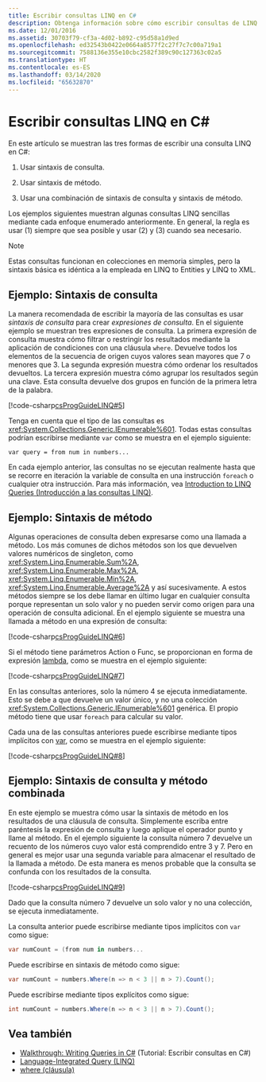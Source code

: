 ```yaml
---
title: Escribir consultas LINQ en C#
description: Obtenga información sobre cómo escribir consultas de LINQ en C#.
ms.date: 12/01/2016
ms.assetid: 30703f79-cf3a-4d02-b892-c95d58a1d9ed
ms.openlocfilehash: ed32543b0422e0664a8577f2c27f7c7c00a719a1
ms.sourcegitcommit: 7588136e355e10cbc2582f389c90c127363c02a5
ms.translationtype: HT
ms.contentlocale: es-ES
ms.lasthandoff: 03/14/2020
ms.locfileid: "65632870"
---
```

# <a name="write-linq-queries-in-c"></a>Escribir consultas LINQ en C\#

En este artículo se muestran las tres formas de escribir una consulta LINQ en C#:

1. Usar sintaxis de consulta.

2. Usar sintaxis de método.

3. Usar una combinación de sintaxis de consulta y sintaxis de método.

Los ejemplos siguientes muestran algunas consultas LINQ sencillas mediante cada enfoque enumerado anteriormente. En general, la regla es usar (1) siempre que sea posible y usar (2) y (3) cuando sea necesario.

> [!NOTE]
> Estas consultas funcionan en colecciones en memoria simples, pero la sintaxis básica es idéntica a la empleada en LINQ to Entities y LINQ to XML.

## <a name="example---query-syntax"></a>Ejemplo: Sintaxis de consulta

La manera recomendada de escribir la mayoría de las consultas es usar *sintaxis de consulta* para crear *expresiones de consulta*. En el siguiente ejemplo se muestran tres expresiones de consulta. La primera expresión de consulta muestra cómo filtrar o restringir los resultados mediante la aplicación de condiciones con una cláusula `where`. Devuelve todos los elementos de la secuencia de origen cuyos valores sean mayores que 7 o menores que 3. La segunda expresión muestra cómo ordenar los resultados devueltos. La tercera expresión muestra cómo agrupar los resultados según una clave. Esta consulta devuelve dos grupos en función de la primera letra de la palabra.

[!code-csharp[csProgGuideLINQ#5](~/samples/snippets/csharp/concepts/linq/how-to-write-linq-queries_1.cs)]

Tenga en cuenta que el tipo de las consultas es <xref:System.Collections.Generic.IEnumerable%601>. Todas estas consultas podrían escribirse mediante `var` como se muestra en el ejemplo siguiente:

`var query = from num in numbers...`

En cada ejemplo anterior, las consultas no se ejecutan realmente hasta que se recorre en iteración la variable de consulta en una instrucción `foreach` o cualquier otra instrucción. Para más información, vea [Introduction to LINQ Queries (Introducción a las consultas LINQ)](../programming-guide/concepts/linq/introduction-to-linq-queries.md).

## <a name="example---method-syntax"></a>Ejemplo: Sintaxis de método

Algunas operaciones de consulta deben expresarse como una llamada a método. Los más comunes de dichos métodos son los que devuelven valores numéricos de singleton, como <xref:System.Linq.Enumerable.Sum%2A>, <xref:System.Linq.Enumerable.Max%2A>, <xref:System.Linq.Enumerable.Min%2A>, <xref:System.Linq.Enumerable.Average%2A> y así sucesivamente. A estos métodos siempre se los debe llamar en último lugar en cualquier consulta porque representan un solo valor y no pueden servir como origen para una operación de consulta adicional. En el ejemplo siguiente se muestra una llamada a método en una expresión de consulta:

[!code-csharp[csProgGuideLINQ#6](~/samples/snippets/csharp/concepts/linq/how-to-write-linq-queries_2.cs)]

Si el método tiene parámetros Action o Func, se proporcionan en forma de expresión [lambda](../programming-guide/statements-expressions-operators/lambda-expressions.md), como se muestra en el ejemplo siguiente:

[!code-csharp[csProgGuideLINQ#7](~/samples/snippets/csharp/concepts/linq/how-to-write-linq-queries_3.cs)]

En las consultas anteriores, solo la número 4 se ejecuta inmediatamente. Esto se debe a que devuelve un valor único, y no una colección <xref:System.Collections.Generic.IEnumerable%601> genérica. El propio método tiene que usar `foreach` para calcular su valor.

Cada una de las consultas anteriores puede escribirse mediante tipos implícitos con [var](../language-reference/keywords/var.md), como se muestra en el ejemplo siguiente:

[!code-csharp[csProgGuideLINQ#8](~/samples/snippets/csharp/concepts/linq/how-to-write-linq-queries_4.cs)]

## <a name="example---mixed-query-and-method-syntax"></a>Ejemplo: Sintaxis de consulta y método combinada

En este ejemplo se muestra cómo usar la sintaxis de método en los resultados de una cláusula de consulta. Simplemente escriba entre paréntesis la expresión de consulta y luego aplique el operador punto y llame al método. En el ejemplo siguiente la consulta número 7 devuelve un recuento de los números cuyo valor está comprendido entre 3 y 7. Pero en general es mejor usar una segunda variable para almacenar el resultado de la llamada a método. De esta manera es menos probable que la consulta se confunda con los resultados de la consulta.

[!code-csharp[csProgGuideLINQ#9](~/samples/snippets/csharp/concepts/linq/how-to-write-linq-queries_5.cs)]

Dado que la consulta número 7 devuelve un solo valor y no una colección, se ejecuta inmediatamente.

La consulta anterior puede escribirse mediante tipos implícitos con `var` como sigue:

```csharp
var numCount = (from num in numbers...
```

Puede escribirse en sintaxis de método como sigue:

```csharp
var numCount = numbers.Where(n => n < 3 || n > 7).Count();
```

Puede escribirse mediante tipos explícitos como sigue:

```csharp
int numCount = numbers.Where(n => n < 3 || n > 7).Count();
```

## <a name="see-also"></a>Vea también

- [Walkthrough: Writing Queries in C#](../programming-guide/concepts/linq/walkthrough-writing-queries-linq.md) (Tutorial: Escribir consultas en C#)
- [Language-Integrated Query (LINQ)](index.md)
- [where (cláusula)](../language-reference/keywords/where-clause.md)
